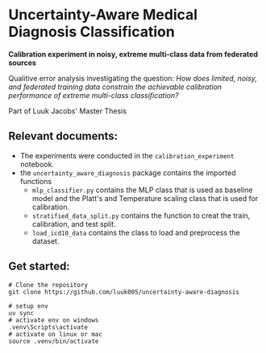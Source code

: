 # Uncertainty-Aware Medical Diagnosis Classification

**Calibration experiment in noisy, extreme multi-class data from federated sources**

Qualitive error analysis investigating the question: _How does limited, noisy, and federated training data constrain the achievable calibration performance of extreme multi-class classification?_

Part of Luuk Jacobs' Master Thesis

## Relevant documents:

- The experiments were conducted in the `calibration_experiment` notebook.
- the `uncertainty_aware_diagnosis` package contains the imported functions
  - `mlp_classifier.py` contains the MLP class that is used as baseline model and the Platt's and Temperature scaling class that is used for calibration.
  - `stratified_data_split.py` contains the function to creat the train, calibration, and test split.
  - `load_icd10_data` contains the class to load and preprocess the dataset.

## Get started:

```
# Clone the repository
git clone https://github.com/luuk005/uncertainty-aware-diagnosis

# setup env
uv sync
# activate env on windows
.venv\Scripts\activate
# activate on linux or mac
source .venv/bin/activate

```
